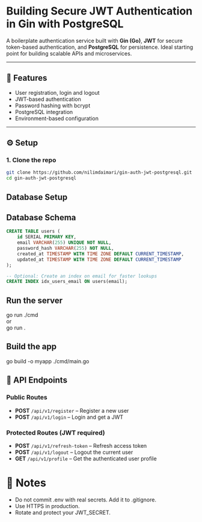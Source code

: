 # Building Secure JWT Authentication in Gin with PostgreSQL

A boilerplate authentication service built with **Gin (Go)**, **JWT** for secure
token-based authentication, and **PostgreSQL** for persistence. Ideal starting
point for building scalable APIs and microservices.

---

## 📖 Features

- User registration, login and logout
- JWT-based authentication
- Password hashing with bcrypt
- PostgreSQL integration
- Environment-based configuration

---

## ⚙️ Setup

### 1. Clone the repo

```bash
git clone https://github.com/nilimdaimari/gin-auth-jwt-postgresql.git
cd gin-auth-jwt-postgresql
```

## Database Setup

## Database Schema

```sql
CREATE TABLE users (
    id SERIAL PRIMARY KEY,
    email VARCHAR(255) UNIQUE NOT NULL,
    password_hash VARCHAR(255) NOT NULL,
    created_at TIMESTAMP WITH TIME ZONE DEFAULT CURRENT_TIMESTAMP,
    updated_at TIMESTAMP WITH TIME ZONE DEFAULT CURRENT_TIMESTAMP
);

-- Optional: Create an index on email for faster lookups
CREATE INDEX idx_users_email ON users(email);
```

## Run the server

go run ./cmd\
or\
go run .

## Build the app

go build -o myapp ./cmd/main.go

## 🔑 API Endpoints

### Public Routes

- **POST** `/api/v1/register` – Register a new user
- **POST** `/api/v1/login` – Login and get a JWT

### Protected Routes (JWT required)

- **POST** `/api/v1/refresh-token` – Refresh access token
- **POST** `/api/v1/logout` – Logout the current user
- **GET** `/api/v1/profile` – Get the authenticated user profile

# 📌 Notes

- Do not commit .env with real secrets. Add it to .gitignore.
- Use HTTPS in production.
- Rotate and protect your JWT_SECRET.
